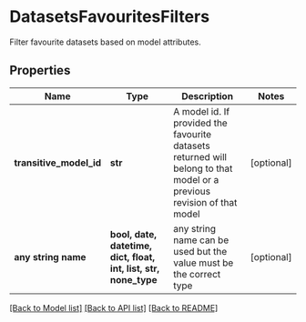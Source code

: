 # DatasetsFavouritesFilters

Filter favourite datasets based on model attributes. 

## Properties
Name | Type | Description | Notes
------------ | ------------- | ------------- | -------------
**transitive_model_id** | **str** | A model id. If provided the favourite datasets returned will belong to that model or a previous revision of that model | [optional] 
**any string name** | **bool, date, datetime, dict, float, int, list, str, none_type** | any string name can be used but the value must be the correct type | [optional]

[[Back to Model list]](../README.md#documentation-for-models) [[Back to API list]](../README.md#documentation-for-api-endpoints) [[Back to README]](../README.md)


